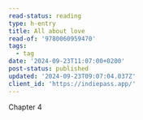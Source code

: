 ```yaml
---
read-status: reading
type: h-entry
title: All about love
read-of: '9780060959470'
tags:
  - tag
date: '2024-09-23T11:07:00+0200'
post-status: published
updated: '2024-09-23T09:07:04.037Z'
client_id: 'https://indiepass.app/'
---
```

Chapter 4
